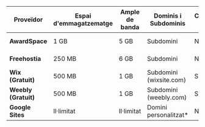 | Proveïdor         | Espai d'emmagatzematge | Ample de banda      | Dominis i Subdominis        | Certificat SSL | Publicitat | Altres Característiques                  |
|-------------------|------------------------|---------------------|-----------------------------|-----------------|------------|------------------------------------------|
| **AwardSpace**     | 1 GB                   | 5 GB                 | Subdomini                   | No              | Sí         | Base de dades MySQL, PHP                |
| **Freehostia**     | 250 MB                 | 6 GB                 | Subdomini                   | No              | Sí         | PHP, MySQL, suport per a FTP            |
| **Wix (Gratuit)**  | 500 MB                 | 1 GB                 | Subdomini (wixsite.com)     | Sí              | Sí         | Constructor de llocs web                 |
| **Weebly (Gratuit)**| 500 MB                | 1 GB                 | Subdomini (weebly.com)      | Sí              | Sí         | Constructor de llocs web                 |
| **Google Sites**   | Il·limitat             | Il·limitat           | Domini personalitzat*       | No              | No         | Eina de creació de llocs web            |
